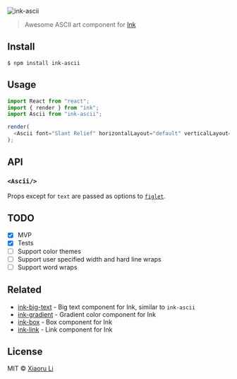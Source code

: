![ink-ascii](screenshot.png)

> Awesome ASCII art component for [Ink](https://github.com/vadimdemedes/ink)

## Install

```
$ npm install ink-ascii
```

## Usage

```js
import React from "react";
import { render } from "ink";
import Ascii from "ink-ascii";

render(
  <Ascii font="Slant Relief" horizontalLayout="default" verticalLayout="default" text="Yeah!" />
);
```

## API

### `<Ascii/>`

Props except for `text` are passed as options to [`figlet`](https://github.com/patorjk/figlet.js).

## TODO

- [x] MVP
- [x] Tests
- [ ] Support color themes
- [ ] Support user specified width and hard line wraps
- [ ] Support word wraps

## Related

- [ink-big-text](https://github.com/sindresorhus/ink-big-text) - Big text component for Ink, similar to `ink-ascii`
- [ink-gradient](https://github.com/sindresorhus/ink-gradient) - Gradient color component for Ink
- [ink-box](https://github.com/sindresorhus/ink-box) - Box component for Ink
- [ink-link](https://github.com/sindresorhus/ink-link) - Link component for Ink

## License

MIT © [Xiaoru Li](https://xiaoru.li)
